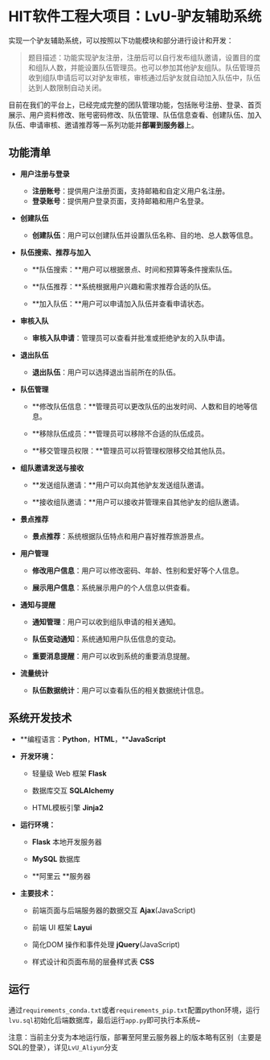 # HIT软件工程大项目：LvU-驴友辅助系统

实现一个驴友辅助系统，可以按照以下功能模块和部分进行设计和开发：

>  题目描述：功能实现驴友注册，注册后可以自行发布组队邀请，设置目的度和组队人数，并能设置队伍管理员。也可以参加其他驴友组队。队伍管理员收到组队申请后可以对驴友审核，审核通过后驴友就自动加入队伍中，队伍达到人数限制自动关闭。

目前在我们的平台上，已经完成完整的团队管理功能，包括账号注册、登录、首页展示、用户资料修改、账号密码修改、队伍管理、队伍信息查看、创建队伍、加入队伍、申请审核、邀请推荐等一系列功能并**部署到服务器**上。

## 功能清单

- **用户注册与登录**
  - **注册账号**：提供用户注册页面，支持邮箱和自定义用户名注册。
  - **登录账号**：提供用户登录页面，支持邮箱和用户名登录。

- **创建队伍**
  - **创建队伍**：用户可以创建队伍并设置队伍名称、目的地、总人数等信息。

- **队伍搜索、推荐与加入**

  - **队伍搜索：**用户可以根据景点、时间和预算等条件搜索队伍。

  - **队伍推荐：**系统根据用户兴趣和需求推荐合适的队伍。

  - **加入队伍：**用户可以申请加入队伍并查看申请状态。

- **审核入队**
  - **审核入队申请**：管理员可以查看并批准或拒绝驴友的入队申请。

- **退出队伍**
  - **退出队伍**：用户可以选择退出当前所在的队伍。

- **队伍管理**

  - **修改队伍信息：**管理员可以更改队伍的出发时间、人数和目的地等信息。

  - **移除队伍成员：**管理员可以移除不合适的队伍成员。

  - **移交管理员权限：**管理员可以将管理权限移交给其他队员。

- **组队邀请发送与接收**

  - **发送组队邀请：**用户可以向其他驴友发送组队邀请。

  - **接收组队邀请：**用户可以接收并管理来自其他驴友的组队邀请。

- **景点推荐**

  - **景点推荐**：系统根据队伍特点和用户喜好推荐旅游景点。

- **用户管理**

  - **修改用户信息**：用户可以修改密码、年龄、性别和爱好等个人信息。

  - **展示用户信息**：系统展示用户的个人信息以供查看。

- **通知与提醒**

  - **通知管理**：用户可以收到组队申请的相关通知。

  - **队伍变动通知**：系统通知用户队伍信息的变动。

  - **重要消息提醒**：用户可以收到系统的重要消息提醒。

- **流量统计**

  - **队伍数据统计**：用户可以查看队伍的相关数据统计信息。

## 系统开发技术

- **编程语言：****Python****，****HTML****，****JavaScript**

- **开发环境：**

  - 轻量级 Web 框架 **Flask**

  - 数据库交互 **SQLAlchemy**

  - HTML模板引擎 **Jinja2**

- **运行环境：**

  - **Flask** 本地开发服务器

  - **MySQL** 数据库
  - **阿里云 **服务器

- **主要技术：**

  - 前端页面与后端服务器的数据交互 **Ajax**(JavaScript)

  - 前端 UI 框架 **Layui**

  - 简化DOM 操作和事件处理 **jQuery**(JavaScript)

  - 样式设计和页面布局的层叠样式表 **CSS**

## 运行

通过`requirements_conda.txt`或者`requirements_pip.txt`配置python环境，运行`lvu.sql`初始化后端数据库，最后运行`app.py`即可执行本系统~



注意：当前主分支为本地运行版，部署至阿里云服务器上的版本略有区别（主要是SQL的登录），详见`LvU_Aliyun`分支

